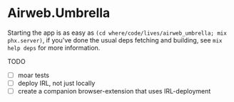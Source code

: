 # Airweb.Umbrella

Starting the app is as easy as `(cd where/code/lives/airweb_umbrella; mix phx.server)`, if you've done the usual deps
fetching and building, see `mix help deps` for more information.

TODO

- [ ] moar tests
- [ ] deploy IRL, not just locally
- [ ] create a companion browser-extension that uses IRL-deployment
